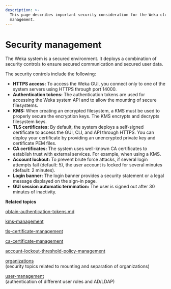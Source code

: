 ```yaml
---
description: >-
  This page describes important security consideration for the Weka cluster
  management.
---
```


# Security management

The Weka system is a secured environment. It deploys a combination of security controls to ensure secured communication and secured user data.

The security controls include the following:

* **HTTPS access:** To access the Weka GUI, you connect only to one of the system servers using HTTPS through port 14000.
* **Authentication tokens:** The authentication tokens are used for accessing the Weka system API and to allow the mounting of secure filesystems.
* **KMS:** When creating an encrypted filesystem, a KMS must be used to properly secure the encryption keys. The KMS encrypts and decrypts filesystem keys.
* **TLS certificates:** By default, the system deploys a self-signed certificate to access the GUI, CLI, and API through HTTPS.  You can deploy your certificate by providing an unencrypted private key and certificate PEM files.
* **CA certificates:** The system uses well-known CA certificates to establish trust with external services. For example, when using a KMS.
* **Account lockout:** To prevent brute force attacks, if several login attempts fail (default: 5), the user account is locked for several minutes (default: 2 minutes).
* **Login banner:** The login banner provides a security statement or a legal message displayed on the sign-in page.
* **GUI session automatic termination:** The user is signed out after 30 minutes of inactivity.



**Related topics**

[obtain-authentication-tokens.md](obtain-authentication-tokens.md "mention")

[kms-management](kms-management/ "mention")

[tls-certificate-management](tls-certificate-management/ "mention")

[ca-certificate-management](ca-certificate-management/ "mention")

[account-lockout-threshold-policy-management](account-lockout-threshold-policy-management/ "mention")

[organizations](../organizations/ "mention")\
&#x20;   (security topics related to mounting and separation of organizations)

[user-management](../user-management/ "mention")\
&#x20;   (authentication of different user roles and AD/LDAP)
